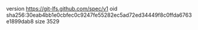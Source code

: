 version https://git-lfs.github.com/spec/v1
oid sha256:30eab4bb1e0cbfec0c9247fe55282ec5ad72ed34449f8c0ffda6763e1899dab8
size 3529
